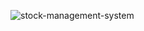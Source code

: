 ![stock-management-system](http://www.plantuml.com/plantuml/proxy?cache=no&src=https://gist.githubusercontent.com/msaf9/d472784a1da016ea1128d7aa40bc869a/raw/166c34cd72ac8d0f10107dfe798ee0033bbb9bbb/activityDiagram.iuml)
